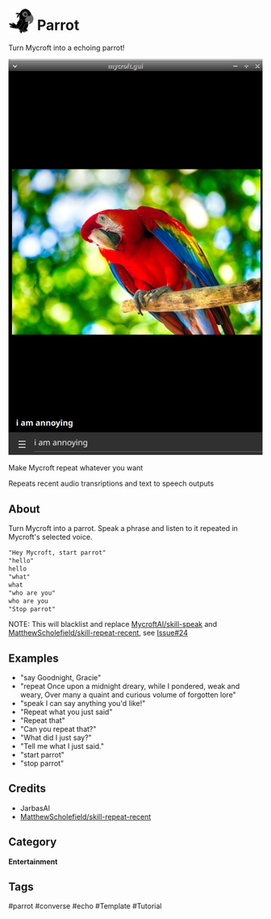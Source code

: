 # <img src='./icon.png' card_color='#40DBB0' width='50' height='50' style='vertical-align:bottom'/> Parrot 

Turn Mycroft into a echoing parrot!

![](./gui.png)

Make Mycroft repeat whatever you want

Repeats recent audio transriptions and text to speech outputs

## About 

Turn Mycroft into a parrot. Speak a phrase and listen to it repeated in Mycroft's selected voice.

    "Hey Mycroft, start parrot"
    "hello"
    hello
    "what"
    what
    "who are you"
    who are you
    "Stop parrot"

NOTE: This will blacklist and replace [MycroftAI/skill-speak](https://github.com/MycroftAI/skill-speak) and [MatthewScholefield/skill-repeat-recent](https://github.com/MatthewScholefield/skill-repeat-recent), see [Issue#24](https://github.com/MycroftAI/skill-speak/issues/24)

## Examples 

* "say Goodnight, Gracie"
* "repeat Once upon a midnight dreary, while I pondered, weak and weary, Over many a quaint and curious volume of forgotten lore"
* "speak I can say anything you'd like!"
* "Repeat what you just said"
* "Repeat that"
* "Can you repeat that?"
* "What did I just say?"
* "Tell me what I just said."
* "start parrot"
* "stop parrot"

## Credits 
- JarbasAl
- [MatthewScholefield/skill-repeat-recent](https://github.com/MatthewScholefield/skill-repeat-recent)

## Category
**Entertainment**

## Tags
#parrot
#converse
#echo
#Template
#Tutorial
